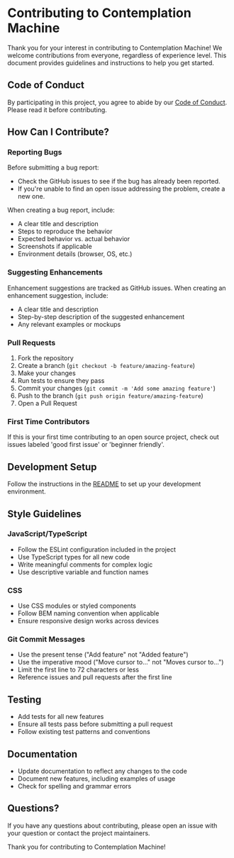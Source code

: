 # Contributing to Contemplation Machine

Thank you for your interest in contributing to Contemplation Machine! We welcome contributions from everyone, regardless of experience level. This document provides guidelines and instructions to help you get started.

## Code of Conduct

By participating in this project, you agree to abide by our [Code of Conduct](./CODE_OF_CONDUCT.md). Please read it before contributing.

## How Can I Contribute?

### Reporting Bugs

Before submitting a bug report:
- Check the GitHub issues to see if the bug has already been reported.
- If you're unable to find an open issue addressing the problem, create a new one.

When creating a bug report, include:
- A clear title and description
- Steps to reproduce the behavior
- Expected behavior vs. actual behavior
- Screenshots if applicable
- Environment details (browser, OS, etc.)

### Suggesting Enhancements

Enhancement suggestions are tracked as GitHub issues. When creating an enhancement suggestion, include:
- A clear title and description
- Step-by-step description of the suggested enhancement
- Any relevant examples or mockups

### Pull Requests

1. Fork the repository
2. Create a branch (`git checkout -b feature/amazing-feature`)
3. Make your changes
4. Run tests to ensure they pass
5. Commit your changes (`git commit -m 'Add some amazing feature'`)
6. Push to the branch (`git push origin feature/amazing-feature`)
7. Open a Pull Request

### First Time Contributors

If this is your first time contributing to an open source project, check out issues labeled 'good first issue' or 'beginner friendly'.

## Development Setup

Follow the instructions in the [README](./README.md) to set up your development environment.

## Style Guidelines

### JavaScript/TypeScript

- Follow the ESLint configuration included in the project
- Use TypeScript types for all new code
- Write meaningful comments for complex logic
- Use descriptive variable and function names

### CSS

- Use CSS modules or styled components
- Follow BEM naming convention when applicable
- Ensure responsive design works across devices

### Git Commit Messages

- Use the present tense ("Add feature" not "Added feature")
- Use the imperative mood ("Move cursor to..." not "Moves cursor to...")
- Limit the first line to 72 characters or less
- Reference issues and pull requests after the first line

## Testing

- Add tests for all new features
- Ensure all tests pass before submitting a pull request
- Follow existing test patterns and conventions

## Documentation

- Update documentation to reflect any changes to the code
- Document new features, including examples of usage
- Check for spelling and grammar errors

## Questions?

If you have any questions about contributing, please open an issue with your question or contact the project maintainers.

Thank you for contributing to Contemplation Machine!